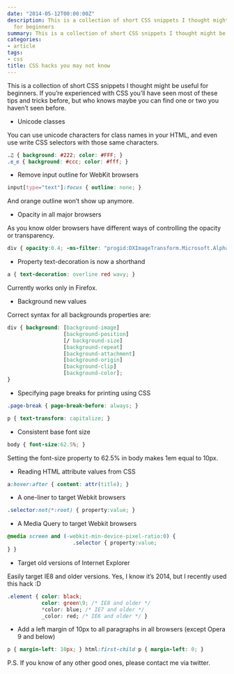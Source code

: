 ```yaml
---
date: "2014-05-12T00:00:00Z"
description: This is a collection of short CSS snippets I thought might be useful
  for beginners
summary: This is a collection of short CSS snippets I thought might be useful for beginners.
categories:
- article
tags:
- css
title: CSS hacks you may not know
---
```


This is a collection of short CSS snippets I thought might be useful for
beginners. If you’re experienced with CSS you’ll have seen most of these tips
and tricks before, but who knows maybe you can find one or two you haven’t seen
before.


* Unicode classes

You can use unicode characters for class names in your HTML, and even use write
CSS selectors with those same characters.

```css
.♫ { background: #222; color: #FFF; } 
.ಠ_ಠ { background: #ccc; color: #fff; }
```

* Remove input outline for WebKit browsers

```css
input[type="text"]:focus { outline: none; }
```

And orange outline won’t show up anymore.

* Opacity in all major browsers

As you know older browsers have different ways of controlling the opacity or
transparency.

```css
div { opacity:0.4; -ms-filter: "progid:DXImageTransform.Microsoft.Alpha(Opacity=40)"; /* IE8 */ filter: alpha(opacity=40); /* IE 5-7 */ }
```

* Property text-decoration is now a shorthand

```css
a { text-decoration: overline red wavy; }
```


Currently works only in Firefox.

* Background new values

Correct syntax for all backgrounds properties are:

```css
div { background: [background-image] 
                  [background-position] 
                  [/ background-size] 
                  [background-repeat] 
                  [background-attachment] 
                  [background-origin] 
                  [background-clip] 
                  [background-color]; 
}
```

* Specifying page breaks for printing using CSS

```css
.page-break { page-break-before: always; }

p { text-transform: capitalize; }
```

* Consistent base font size

```css
body { font-size:62.5%; }
```

Setting the font-size property to 62.5% in body makes 1em equal to 10px.

* Reading HTML attribute values from CSS

```css
a:hover:after { content: attr(title); }
```

* A one-liner to target Webkit browsers

```css
.selector:not(*:root) { property:value; }
```

* A Media Query to target Webkit browsers

```css
@media screen and (-webkit-min-device-pixel-ratio:0) { 
                     .selector { property:value; 
} }
```

* Target old versions of Internet Explorer

Easily target IE8 and older versions. Yes, I know it’s 2014, but I recently used
this hack :D

```css
.element { color: black; 
           color: green\9; /* IE8 and older */ 
           *color: blue; /* IE7 and older */ 
           _color: red; /* IE6 and older */ }
```

* Add a left margin of 10px to all paragraphs in all browsers (except Opera 9 and
below)

```css
p { margin-left: 10px; } html:first-child p { margin-left: 0; }
```

P.S. If you know of any other good ones, please contact me via twitter.
